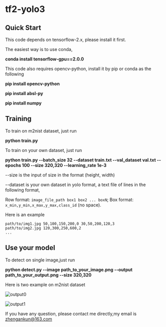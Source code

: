 # tf2-yolo3

## Quick Start

This code depends on tensorflow-2.x, please install it first.

The easiest way is to use conda, 

**conda install tensorflow-gpu==2.0.0**

This code also requires opencv-python, install it by pip or conda as the following

**pip install opencv-python**

**pip install absl-py**

**pip install numpy**

## Training

To train on m2nist dataset, just run 

**python train.py**

To train on your own dataset, just run 

**python train.py --batch_size 32  --dataset train.txt --val_dataset val.txt --epochs 100  --size 320,320 --learning_rate 1e-3**  

--size is the input of size in the format (height, width)

--dataset is your own dataset in yolo format, a text file of lines in the following format,

Row format: `image_file_path box1 box2 ... boxN`;
Box format: `x_min,y_min,x_max,y_max,class_id` (no space).

Here is an example

```
path/to/img1.jpg 50,100,150,200,0 30,50,200,120,3
path/to/img2.jpg 120,300,250,600,2
...
```

## Use your model

To detect on single image,just run

**python detect.py   --image path_to_your_image.png  --output path_to_your_output.png  --size 320,320**  

Here is two example on m2nist dataset

![output0](https://github.com/akkaze/tf2-yolo3/blob/master/assets/output0.jpg)

![output1](https://github.com/akkaze/tf2-yolo3/blob/master/assets/output1.jpg)

If you have any question, please contact me directly,my email is zhengankun@163.com